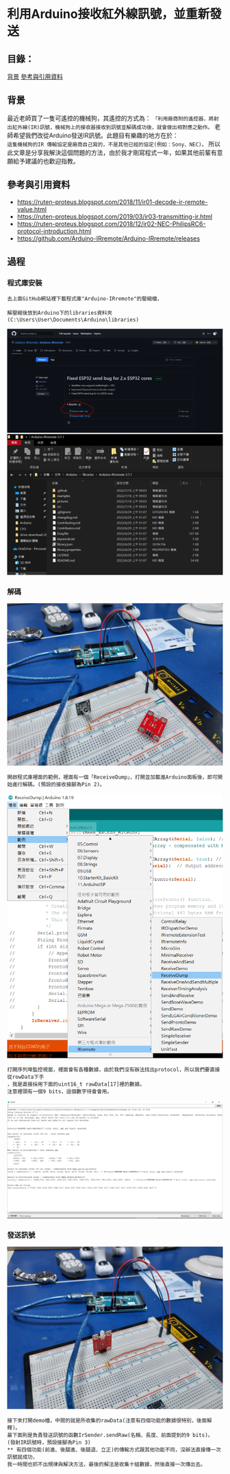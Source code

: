# 利用Arduino接收紅外線訊號，並重新發送

## 目錄：
[背景](https://github.com/JuniSmell/Use-IRremote-to-receive-signal-and-transmite#%E8%83%8C%E6%99%AF-1)
[參考與引用資料](https://github.com/JuniSmell/Use-IRremote-to-receive-signal-and-transmite#%E5%8F%83%E8%80%83%E8%88%87%E5%BC%95%E7%94%A8%E8%B3%87%E6%96%99-1)

## 背景
最近老師買了一隻可遙控的機械狗，其遙控的方式為：
`「利用廠商附的遙控器，將射出紅外線(IR)訊號，機械狗上的接收器接收到訊號並解碼成功後，就會做出相對應之動作。`
老師希望我們改從Arduino發送IR訊號。此題目有樂趣的地方在於：	
`這隻機械狗的IR 傳輸協定是廠商自己寫的，不是其他已經的協定(例如：Sony、NEC)。`
所以此文章是分享我解決這個問題的方法，由於我才剛寫程式一年，如果其他前輩有意願給予建議的也歡迎指教。

## 參考與引用資料
* https://ruten-proteus.blogspot.com/2018/11/ir01-decode-ir-remote-value.html
* https://ruten-proteus.blogspot.com/2019/03/ir03-transmitting-ir.html
* https://ruten-proteus.blogspot.com/2018/12/ir02-NEC-PhilipsRC6-protocol-introduction.html
* https://github.com/Arduino-IRremote/Arduino-IRremote/releases

## 過程
### 程式庫安裝
    去上面GitHub網站裡下載程式庫"Arduino-IRremote"的壓縮檔，
    
    解壓縮後放到Arduino下的libraries資料夾(C:\Users\User\Documents\Arduino\libraries)
![](https://github.com/JuniSmell/Use-IRremote-to-receive-signal-and-transmite/blob/main/picture/download_library.PNG)
![](https://github.com/JuniSmell/Use-IRremote-to-receive-signal-and-transmite/blob/main/picture/install_library.PNG)
### 解碼
![](https://github.com/JuniSmell/Use-IRremote-to-receive-signal-and-transmite/blob/main/picture/receive_signal.jpg)

    開啟程式庫裡面的範例，裡面有一個「ReceiveDump」，打開並加載進Arduino面板後，即可開始進行解碼。(預設的接收接腳為Pin 2)。
![](https://github.com/JuniSmell/Use-IRremote-to-receive-signal-and-transmite/blob/main/picture/open_receiveDump.PNG)

    打開序列埠監控視窗，裡面會有各種數據，由於我們沒有辦法找出protocol，所以我們要直接從rowData下手
    ，我是直接採用下面的uint16_t rawData[17]裡的數據。
    注意裡頭有一個9 bits，這個數字待會會用。
![](https://github.com/JuniSmell/Use-IRremote-to-receive-signal-and-transmite/blob/main/picture/row.PNG)

### 發送訊號
![](https://github.com/JuniSmell/Use-IRremote-to-receive-signal-and-transmite/blob/main/picture/transmit_signal.jpg)

    接下來打開demo檔，中間的就是所收集的rawData(注意有四個功能的數據很特別，後面解釋)。
    最下面則是負責發送訊號的函數IrSender.sendRaw(名稱、長度、前面提到的9 bits)。
    (發射IR訊號時，預設接腳為Pin 3)
    ** 有四個功能(前進、後腿進、後腿退、立正)的傳輸方式跟其他功能不同，沒辦法直接傳一次訊號就成功，
    我一時間也抓不出規律與解決方法，最後的解法是收集十組數據，然後直接一次傳出去。

